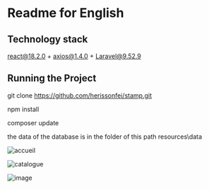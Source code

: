 # Readme for English

## Technology stack
react@18.2.0 + axios@1.4.0 + Laravel@9.52.9

## Running the Project
git clone https://github.com/herissonfei/stamp.git

npm install

composer update

the data of the database is in the folder of this path    resources\data

![accueil](https://github.com/herissonfei/stamp/assets/89328999/94dfe743-e9c1-4082-b0e1-6bd5c5fab6bc)

![catalogue](https://github.com/herissonfei/stamp/assets/89328999/59a6181f-b85a-4d26-aefb-232618d5f686)

![image](https://github.com/herissonfei/stamp/assets/89328999/4dfd86e2-93cf-4a55-9144-9fd9138c4719)
